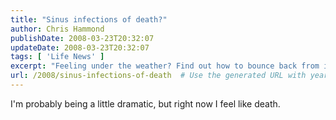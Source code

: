 ```yaml
---
title: "Sinus infections of death?"
author: Chris Hammond
publishDate: 2008-03-23T20:32:07
updateDate: 2008-03-23T20:32:07
tags: [ 'Life News' ]
excerpt: "Feeling under the weather? Find out how to bounce back from illness and revive your spirits in our latest blog post on overcoming sickness."
url: /2008/sinus-infections-of-death  # Use the generated URL with year
---
```

<p>I'm probably being a little dramatic, but right now I feel like death.</p>


